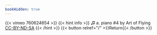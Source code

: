 ```yaml
---
bookHidden: true
---
```


{{< vimeo 760624654 >}}
{{< hint info >}}
♫ a. piano #4 by Art of Flying [CC-BY-ND-SA](https://freemusicarchive.org/music/Art_of_Flying/wordswept/Art_Of_Flying_-_a_piano_4/)
{{< /hint >}}
{{< button relref="/" >}}Return{{< /button >}}
